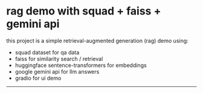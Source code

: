 # rag demo with squad + faiss + gemini api

this project is a simple retrieval-augmented generation (rag) demo using:

- squad dataset for qa data
- faiss for similarity search / retrieval
- huggingface sentence-transformers for embeddings
- google gemini api for llm answers
- gradio for ui demo

---